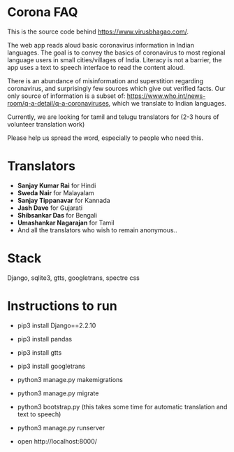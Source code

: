 # Corona FAQ

This is the source code behind https://www.virusbhagao.com/.

The web app reads aloud basic coronavirus information in Indian languages. The goal is to convey the basics of coronavirus to most regional language users in small cities/villages of India. Literacy is not a barrier, the app uses a text to speech interface to read the content aloud.

There is an abundance of misinformation and superstition regarding coronavirus, and surprisingly few sources which give out verified facts. Our only source of information is a subset of: https://www.who.int/news-room/q-a-detail/q-a-coronaviruses, which we translate to Indian languages.

Currently, we are looking for tamil and telugu translators for (2-3 hours of volunteer translation work)

Please help us spread the word, especially to people who need this.

# Translators

- **Sanjay Kumar Rai** for Hindi
- **Sweda Nair** for Malayalam
- **Sanjay Tippanavar** for Kannada
- **Jash Dave** for Gujarati
- **Shibsankar Das** for Bengali
- **Umashankar Nagarajan** for Tamil
- And all the translators who wish to remain anonymous..

# Stack
Django, sqlite3, gtts, googletrans, spectre css


# Instructions to run

- pip3 install Django==2.2.10
- pip3 install pandas
- pip3 install gtts
- pip3 install googletrans
- python3 manage.py makemigrations
- python3 manage.py migrate
- python3 bootstrap.py (this takes some time for automatic translation and text to speech)
- python3 manage.py runserver

- open http://localhost:8000/
